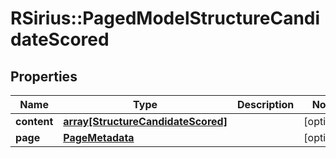 # RSirius::PagedModelStructureCandidateScored


## Properties
Name | Type | Description | Notes
------------ | ------------- | ------------- | -------------
**content** | [**array[StructureCandidateScored]**](StructureCandidateScored.md) |  | [optional] 
**page** | [**PageMetadata**](PageMetadata.md) |  | [optional] 


